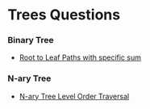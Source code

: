 # Trees Questions



### Binary Tree

* [Root to Leaf Paths with specific sum](root-to-leaf-paths-with-specific-sum.md)

### N-ary Tree

* [N-ary Tree Level Order Traversal](n-ary-tree-level-order-traversal.md)


